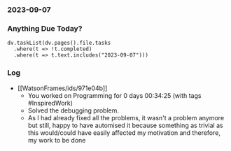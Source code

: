 ### 2023-09-07

### Anything Due Today?
```dataviewjs
dv.taskList(dv.pages().file.tasks 
  .where(t => !t.completed)
  .where(t => t.text.includes("2023-09-07")))
```
### Log
- [[WatsonFrames/ids/971e04b]]
     - You worked on Programming for 0 days 00:34:25 (with tags #InspiredWork) 
	 - Solved the debugging problem.
	 - As I had already fixed all the problems, it wasn't a problem anymore but still, happy to have automised it because something as trivial as this would/could have easily affected my motivation and therefore, my work to be done